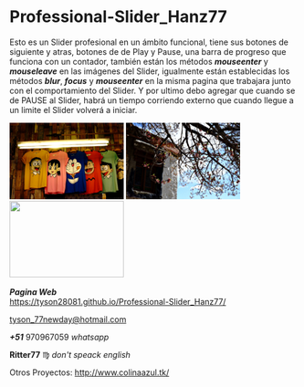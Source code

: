 # Professional-Slider_Hanz77
Esto es un Slider profesional en un ámbito funcional, tiene sus botones de siguiente y atras, botones de de Play y Pause, una barra de progreso que funciona con un contador, también están los métodos ***mouseenter*** y ***mouseleave*** en las imágenes del Slider, igualmente están establecidas los métodos ***blur***, ***focus*** y ***mouseenter*** en la misma pagina que trabajara junto con el comportamiento del Slider. 
Y por ultimo debo agregar que cuando se de PAUSE al Slider, habrá un tiempo corriendo externo que cuando llegue a un limite el Slider volverá a iniciar.

<img src="images/ropa-niños.jpg" width="200" height="134"> <img src="images/ramas-violetas.jpg" width="200" height="134"> <img src="images/halloween-niños2.jpg" width="200" height="134">

***Pagina Web***<br>
https://tyson28081.github.io/Professional-Slider_Hanz77/

tyson_77newday@hotmail.com

***+51*** 970967059    *whatsapp*

**Ritter77** :virgo:    *don't speack english*

Otros Proyectos:
	http://www.colinaazul.tk/



